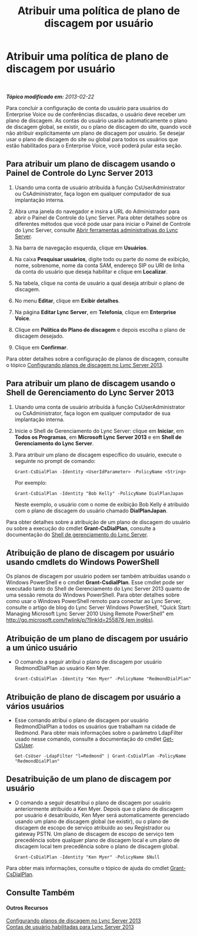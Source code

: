 ﻿---
title: Atribuir uma política de plano de discagem por usuário
TOCTitle: Atribuir uma política de plano de discagem por usuário
ms:assetid: 9fea861f-7770-4cae-9b1f-2a960595bfc9
ms:mtpsurl: https://technet.microsoft.com/pt-br/library/JJ688156(v=OCS.15)
ms:contentKeyID: 49886336
ms.date: 05/19/2016
mtps_version: v=OCS.15
ms.translationtype: HT
---

# Atribuir uma política de plano de discagem por usuário

 

_**Tópico modificado em:** 2013-02-22_

Para concluir a configuração de conta do usuário para usuários do Enterprise Voice ou de conferências discadas, o usuário deve receber um plano de discagem. As contas do usuário usarão automaticamente o plano de discagem global, se existir, ou o plano de discagem do site, quando você não atribuir explicitamente um plano de discagem por usuário. Se desejar usar o plano de discagem do site ou global para todos os usuários que estão habilitados para o Enterprise Voice, você poderá pular esta seção.

## Para atribuir um plano de discagem usando o Painel de Controle do Lync Server 2013

1.  Usando uma conta de usuário atribuída à função CsUserAdministrator ou CsAdministrator, faça logon em qualquer computador de sua implantação interna.

2.  Abra uma janela do navegador e insira a URL do Administrador para abrir o Painel de Controle do Lync Server. Para obter detalhes sobre os diferentes métodos que você pode usar para iniciar o Painel de Controle do Lync Server, consulte [Abrir ferramentas administrativas do Lync Server](lync-server-2013-open-lync-server-administrative-tools.md).

3.  Na barra de navegação esquerda, clique em **Usuários**.

4.  Na caixa **Pesquisar usuários**, digite todo ou parte do nome de exibição, nome, sobrenome, nome da conta SAM, endereço SIP ou URI de linha da conta do usuário que deseja habilitar e clique em **Localizar**.

5.  Na tabela, clique na conta de usuário a qual deseja atribuir o plano de discagem.

6.  No menu **Editar**, clique em **Exibir detalhes**.

7.  Na página **Editar Lync Server**, em **Telefonia**, clique em **Enterprise Voice**.

8.  Clique em **Política do Plano de discagem** e depois escolha o plano de discagem desejado.

9.  Clique em **Confirmar**.

Para obter detalhes sobre a configuração de planos de discagem, consulte o tópico [Configurando planos de discagem no Lync Server 2013](lync-server-2013-configuring-dial-plans.md).

## Para atribuir um plano de discagem usando o Shell de Gerenciamento do Lync Server 2013

1.  Usando uma conta de usuário atribuída à função CsUserAdministrator ou CsAdministrator, faça logon em qualquer computador de sua implantação interna.

2.  Inicie o Shell de Gerenciamento do Lync Server: clique em **Iniciar**, em **Todos os Programas**, em **Microsoft Lync Server 2013** e em **Shell de Gerenciamento do Lync Server**.

3.  Para atribuir um plano de discagem específico do usuário, execute o seguinte no prompt de comando:
    
        Grant-CsDialPlan -Identity <UserIdParameter> -PolicyName <String>
    
    Por exemplo:
    
        Grant-CsDialPlan -Identity "Bob Kelly" -PolicyName DialPlanJapan
    
    Neste exemplo, o usuário com o nome de exibição Bob Kelly é atribuído com o plano de discagem do usuário chamado **DialPlanJapan**.

Para obter detalhes sobre a atribuição de um plano de discagem do usuário ou sobre a execução do cmdlet **Grant-CsDialPlan**, consulte a documentação do [Shell de gerenciamento do Lync Server](lync-server-2013-lync-server-management-shell.md).

## Atribuição de plano de discagem por usuário usando cmdlets do Windows PowerShell

Os planos de discagem por usuário podem ser também atribuídas usando o Windows PowerShell e o cmdlet **Grant-CsdialPlan**. Esse cmdlet pode ser executado tanto do Shell de Gerenciamento do Lync Server 2013 quanto de uma sessão remota do Windows PowerShell. Para obter detalhes sobre como usar o Windows PowerShell remoto para conectar ao Lync Server, consulte o artigo de blog do Lync Server Windows PowerShell, "Quick Start: Managing Microsoft Lync Server 2010 Using Remote PowerShell" em [http://go.microsoft.com/fwlink/p/?linkId=255876 (em inglês)](http://go.microsoft.com/fwlink/p/?linkid=255876).

## Atribuição de um plano de discagem por usuário a um único usuário

  - O comando a seguir atribui o plano de discagem por usuário RedmondDialPlan ao usuário Ken Myer.
    
        Grant-CsDialPlan -Identity "Ken Myer" -PolicyName "RedmondDialPlan"

## Atribuição de plano de discagem por usuário a vários usuários

  - Esse comando atribui o plano de discagem por usuário RedmondDialPlan a todos os usuários que trabalham na cidade de Redmond. Para obter mais informações sobre o parâmetro LdapFilter usado nesse comando, consulte a documentação do cmdlet [Get-CsUser](get-csuser.md).
    
        Get-CsUser -LdapFilter "l=Redmond" | Grant-CsDialPlan -PolicyName "RedmondDialPlan"

## Desatribuição de um plano de discagem por usuário

  - O comando a seguir desatribui o plano de discagem por usuário anteriormente atribuído a Ken Myer. Depois que o plano de discagem por usuário é desatribuído, Ken Myer será automaticamente gerenciado usando um plano de discagem global (se existir), ou o plano de discagem de escopo de serviço atribuído ao seu Registrador ou gateway PSTN. Um plano de discagem de escopo de serviço tem precedência sobre qualquer plano de discagem local e um plano de discagem local tem precedência sobre o plano de discagem global.
    
        Grant-CsDialPlan -Identity "Ken Myer" -PolicyName $Null

Para obter mais informações, consulte o tópico de ajuda do cmdlet [Grant-CsDialPlan](grant-csdialplan.md).

## Consulte Também

#### Outros Recursos

[Configurando planos de discagem no Lync Server 2013](lync-server-2013-configuring-dial-plans.md)  
[Contas de usuário habilitadas para Lync Server 2013](lync-server-2013-user-accounts-enabled-for-lync-server.md)

